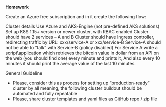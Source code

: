 **Homework**

Create an Azure free subscription and in it create the following flow:
 
Cluster details
     Use Azure and AKS-Engine (not pre-defined AKS solutions)
     Set up K8S 1.15+ version or newer cluster, with RBAC enabled
     Cluster should have 2 services – A and B
     Cluster should have Ingress controller, redirecting traffic by URL: xxx/service-A or xxx/service-B
     Service-A should not be able to “talk” with Service-B (policy disabled)
     For Service A:write a script\application which retrieves the bitcoin value in dollar from an API on the web (you should find one) every minute and prints it, And also every 10 minutes it should print the average value of the last 10 minutes.
 
General Guideline
- Please, consider this as process for setting up “production-ready” cluster by all meaning, the following cluster buildout should be automated and fully repeatable
- Please, share cluster templates and yaml files as GitHub repo / zip file


